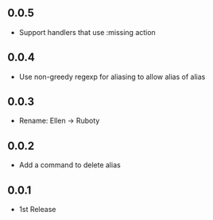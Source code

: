 ## 0.0.5
- Support handlers that use :missing action

## 0.0.4
- Use non-greedy regexp for aliasing to allow alias of alias

## 0.0.3
- Rename: Ellen -> Ruboty

## 0.0.2
- Add a command to delete alias

## 0.0.1
- 1st Release
